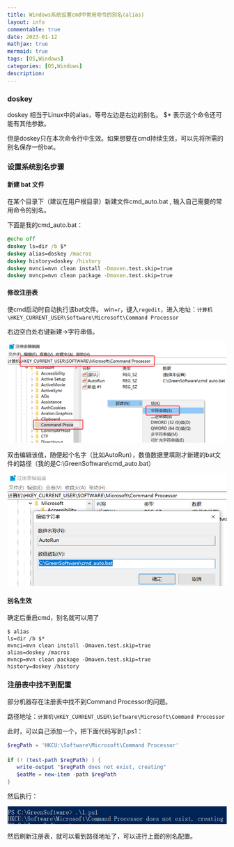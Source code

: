 ```yaml
---
title: Windows系统设置cmd中常用命令的别名(alias)
layout: info
commentable: true
date: 2023-01-12
mathjax: true
mermaid: true
tags: [OS,Windows]
categories: [OS,Windows]
description: 
---
```


### doskey

doskey 相当于Linux中的alias，等号左边是右边的别名。
$* 表示这个命令还可能有其他参数。

但是doskey只在本次命令行中生效。如果想要在cmd持续生效，可以先将所需的别名保存一份bat。

<!--more-->

### 设置系统别名步骤

#### 新建 bat 文件

在某个目录下（建议在用户根目录）新建文件cmd_auto.bat , 输入自己需要的常用命令的别名。

下面是我的cmd_auto.bat：

```bat
@echo off
doskey ls=dir /b $*
doskey alias=doskey /macros
doskey history=doskey /history
doskey mvnci=mvn clean install -Dmaven.test.skip=true
doskey mvncp=mvn clean package -Dmaven.test.skip=true
```

#### 修改注册表

使cmd启动时自动执行该bat文件。
win+r，键入`regedit`，进入地址：`计算机\HKEY_CURRENT_USER\Software\Microsoft\Command Processor`

右边空白处右键新建->字符串值。

![image-20230112150844594](assets/image-20230112150844594.png)

双击编辑该值，随便起个名字（比如AutoRun），数值数据里填刚才新建的bat文件的路径（我的是C:\GreenSoftware\cmd_auto.bat）

![image-20230112150933483](assets/image-20230112150933483.png)

#### 别名生效

确定后重启cmd，别名就可以用了

```
$ alias
ls=dir /b $*
mvnci=mvn clean install -Dmaven.test.skip=true
alias=doskey /macros
mvncp=mvn clean package -Dmaven.test.skip=true
history=doskey /history
```

### 注册表中找不到配置

部分机器存在注册表中找不到Command Processor的问题。

路径地址：`计算机\HKEY_CURRENT_USER\Software\Microsoft\Command Processor`

此时，可以自己添加一个，把下面代码写到1.ps1：

```ps1
$regPath = 'HKCU:\Software\Microsoft\Command Processor'

if (! (test-path $regPath) ) {
   write-output "$regPath does not exist, creating"
   $eatMe = new-item -path $regPath
}
```

然后执行：

![image-20230112151339245](assets/image-20230112151339245.png)

然后刷新注册表，就可以看到路径地址了，可以进行上面的别名配置。
